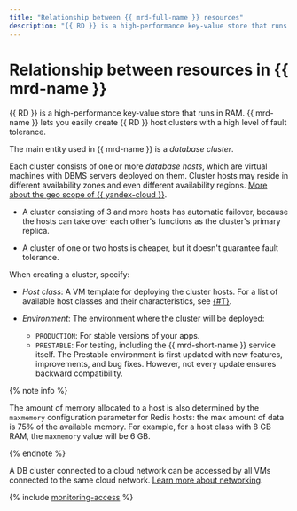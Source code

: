 ```yaml
---
title: "Relationship between {{ mrd-full-name }} resources"
description: "{{ RD }} is a high-performance key-value store that runs in RAM. {{ mrd-name }} lets you easily create {{ RD }} host clusters with a high level of fault tolerance. The main entity used in {{ mrd-name }} is a database cluster."
---
```


# Relationship between resources in {{ mrd-name }}

{{ RD }} is a high-performance key-value store that runs in RAM. {{ mrd-name }} lets you easily create {{ RD }} host clusters with a high level of fault tolerance.

The main entity used in {{ mrd-name }} is a _database cluster_.

Each cluster consists of one or more _database hosts_, which are virtual machines with DBMS servers deployed on them. Cluster hosts may reside in different availability zones and even different availability regions. [More about the geo scope of {{ yandex-cloud }}](../../overview/concepts/geo-scope.md).

* A cluster consisting of 3 and more hosts has automatic failover, because the hosts can take over each other's functions as the cluster's primary replica.

* A cluster of one or two hosts is cheaper, but it doesn't guarantee fault tolerance.

When creating a cluster, specify:
* _Host class_: A VM template for deploying the cluster hosts. For a list of available host classes and their characteristics, see [{#T}](instance-types.md).

* _Environment_: The environment where the cluster will be deployed:
   * `PRODUCTION`: For stable versions of your apps.
   * `PRESTABLE`: For testing, including the {{ mrd-short-name }} service itself. The Prestable environment is first updated with new features, improvements, and bug fixes. However, not every update ensures backward compatibility.

{% note info %}

The amount of memory allocated to a host is also determined by the `maxmemory` configuration parameter for Redis hosts: the max amount of data is 75% of the available memory. For example, for a host class with 8 GB RAM, the `maxmemory` value will be 6 GB.

{% endnote %}

A DB cluster connected to a cloud network can be accessed by all VMs connected to the same cloud network. [Learn more about networking](../../vpc/).

{% include [monitoring-access](../../_includes/mdb/monitoring-access.md) %}
